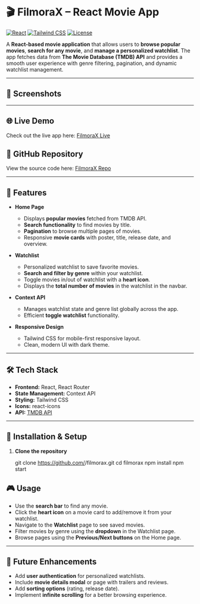 # 🎬 FilmoraX – React Movie App

[![React](https://img.shields.io/badge/React-18.2.0-blue?logo=react&logoColor=white)](https://reactjs.org/)
[![Tailwind CSS](https://img.shields.io/badge/Tailwind_CSS-3.3.2-blue?logo=tailwind-css&logoColor=white)](https://tailwindcss.com/)
[![License](https://img.shields.io/badge/License-MIT-green)](https://opensource.org/licenses/MIT)

A **React-based movie application** that allows users to **browse popular movies**, **search for any movie**, and **manage a personalized watchlist**. The app fetches data from **The Movie Database (TMDB) API** and provides a smooth user experience with genre filtering, pagination, and dynamic watchlist management.

---

## 📸 Screenshots



---

## 🌐 Live Demo

Check out the live app here: [FilmoraX Live](https://filmora-x.vercel.app/)

## 📂 GitHub Repository

View the source code here: [FilmoraX Repo](https://github.com/Srinithish-dev-lab/FilmoraX)

---

## 🌟 Features

- **Home Page**
  - Displays **popular movies** fetched from TMDB API.
  - **Search functionality** to find movies by title.
  - **Pagination** to browse multiple pages of movies.
  - Responsive **movie cards** with poster, title, release date, and overview.

- **Watchlist**
  - Personalized watchlist to save favorite movies.
  - **Search and filter by genre** within your watchlist.
  - Toggle movies in/out of watchlist with a **heart icon**.
  - Displays the **total number of movies** in the watchlist in the navbar.

- **Context API**
  - Manages watchlist state and genre list globally across the app.
  - Efficient **toggle watchlist** functionality.

- **Responsive Design**
  - Tailwind CSS for mobile-first responsive layout.
  - Clean, modern UI with dark theme.

---

## 🛠 Tech Stack

- **Frontend:** React, React Router  
- **State Management:** Context API  
- **Styling:** Tailwind CSS  
- **Icons:** react-icons  
- **API:** [TMDB API](https://www.themoviedb.org/documentation/api)

---

## 🚀 Installation & Setup

1. **Clone the repository**

   git clone https://github.com/<your-username>/filmorax.git
   cd filmorax
   npm install
   npm start

## 🎮 Usage

- Use the **search bar** to find any movie.
- Click the **heart icon** on a movie card to add/remove it from your watchlist.
- Navigate to the **Watchlist** page to see saved movies.
- Filter movies by genre using the **dropdown** in the Watchlist page.
- Browse pages using the **Previous/Next buttons** on the Home page.

---

## 🔮 Future Enhancements

- Add **user authentication** for personalized watchlists.
- Include **movie details modal** or page with trailers and reviews.
- Add **sorting options** (rating, release date).
- Implement **infinite scrolling** for a better browsing experience.

